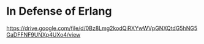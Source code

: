 # In Defense of Erlang

https://drive.google.com/file/d/0Bz8Lmg2kodQiRXYwWVpGNXQtdG5hNG5GaDFFNF9UNXp4UXo4/view
